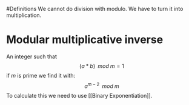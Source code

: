 #Definitions 
We cannot do division with modulo. We have to turn it into multiplication.
# Modular multiplicative inverse
An integer such that
$$
(a*b)\;\;mod\;m=1
$$
if $m$ is prime we find it with:
$$
a^{m-2}\;\;mod\;m
$$
To calculate this we need to use [[Binary Exponentiation]].